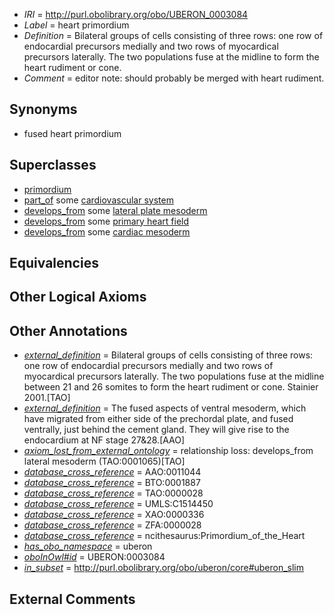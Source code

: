  * *IRI* = http://purl.obolibrary.org/obo/UBERON_0003084
 * *Label* = heart primordium
 * *Definition* = Bilateral groups of cells consisting of three rows: one row of endocardial precursors medially and two rows of myocardical precursors laterally. The two populations fuse at the midline to form the heart rudiment or cone.
 * *Comment* = editor note: should probably be merged with heart rudiment.

## Synonyms

 * fused heart primordium

## Superclasses

 * [primordium](../../UBERON/48/UBERON_0001048.md)
 * [part_of](../../BFO/50/BFO_0000050.md) some [cardiovascular system](../../UBERON/35/UBERON_0004535.md)
 * [develops_from](../../RO/02/RO_0002202.md) some [lateral plate mesoderm](../../UBERON/81/UBERON_0003081.md)
 * [develops_from](../../RO/02/RO_0002202.md) some [primary heart field](../../UBERON/40/UBERON_0004140.md)
 * [develops_from](../../RO/02/RO_0002202.md) some [cardiac mesoderm](../../UBERON/05/UBERON_0007005.md)

## Equivalencies


## Other Logical Axioms


## Other Annotations

 * *[external_definition](../../UBPROP/01/UBPROP_0000001.md)* = Bilateral groups of cells consisting of three rows:  one row of endocardial precursors medially and two rows of myocardical precursors laterally.  The two populations fuse at the midline between 21 and 26 somites to form the heart rudiment or cone. Stainier 2001.[TAO]
 * *[external_definition](../../UBPROP/01/UBPROP_0000001.md)* = The fused aspects of ventral mesoderm, which have migrated from either side of the prechordal plate, and fused ventrally, just behind the cement gland. They will give rise to the endocardium at NF stage 27&28.[AAO]
 * *[axiom_lost_from_external_ontology](../../UBPROP/02/UBPROP_0000002.md)* = relationship loss: develops_from lateral mesoderm (TAO:0001065)[TAO]
 * *[database_cross_reference](../../ef/oboInOwl#hasDbXref.md)* = AAO:0011044
 * *[database_cross_reference](../../ef/oboInOwl#hasDbXref.md)* = BTO:0001887
 * *[database_cross_reference](../../ef/oboInOwl#hasDbXref.md)* = TAO:0000028
 * *[database_cross_reference](../../ef/oboInOwl#hasDbXref.md)* = UMLS:C1514450
 * *[database_cross_reference](../../ef/oboInOwl#hasDbXref.md)* = XAO:0000336
 * *[database_cross_reference](../../ef/oboInOwl#hasDbXref.md)* = ZFA:0000028
 * *[database_cross_reference](../../ef/oboInOwl#hasDbXref.md)* = ncithesaurus:Primordium_of_the_Heart
 * *[has_obo_namespace](../../ce/oboInOwl#hasOBONamespace.md)* = uberon
 * *[oboInOwl#id](../../id/oboInOwl#id.md)* = UBERON:0003084
 * *[in_subset](../../et/oboInOwl#inSubset.md)* = http://purl.obolibrary.org/obo/uberon/core#uberon_slim

## External Comments

